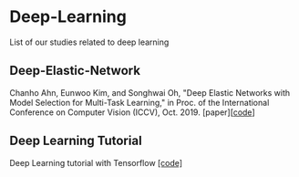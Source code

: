# Deep-Learning
List of our studies related to deep learning

## Deep-Elastic-Network
Chanho Ahn, Eunwoo Kim, and Songhwai Oh, "Deep Elastic Networks with Model Selection for Multi-Task Learning," in Proc. of the International Conference on Computer Vision (ICCV), Oct. 2019.
[paper][[code](https://github.com/rllab-snu/Deep-Elastic-Network)]

## Deep Learning Tutorial
Deep Learning tutorial with Tensorflow
[[code]](https://github.com/rllab-snu/deep_learning_tutorial)
